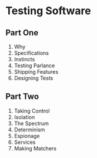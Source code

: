 # Testing Software

## Part One

1. Why
2. Specifications
3. Instincts
4. Testing Parlance
5. Shipping Features
6. Designing Tests

## Part Two

1. Taking Control
2. Isolation
3. The Spectrum
4. Determinism
5. Espionage
6. Services
7. Making Matchers
